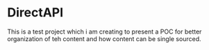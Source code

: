 # DirectAPI
This is a test project which i am creating to present a POC for better organization of teh content and how content can be single sourced.
